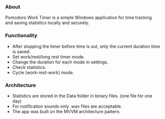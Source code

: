 ### About
Pomodoro Work Timer is a simple Windows application for time tracking and saving statistics locally and securely.

### Functionality
- After stopping the timer before time is out, only the current duration time is saved.
- Set work/rest/long rest timer mode.
- Change the duration for each mode in settings.
- Check statistics.
- Cycle (work-rest-work) mode.

### Architecture
- Statistics are stored in the Data folder in binary files. (one file for one day) 
- For notification sounds only .wav files are acceptable. 
- The app was built on the MVVM architecture pattern.
